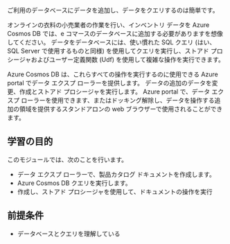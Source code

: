 ご利用のデータベースにデータを追加し、データをクエリするのは簡単です。 

オンラインの衣料の小売業者の作業を行い、インベントリ データを Azure Cosmos DB では、e コマースのデータベースに追加する必要がありますを想像してください。 データをデータベースには、使い慣れた SQL クエリ (はい、SQL Server で使用するものと同様) を使用してクエリを実行し、ストアド プロシージャおよびユーザー定義関数 (Udf) を使用して複雑な操作を実行できます。

Azure Cosmos DB は、これらすべての操作を実行するのに使用できる Azure portal でデータ エクスプ ローラーを提供します。 データの追加のデータを変更、作成とストアド プロシージャを実行します。 Azure portal で、データ エクスプ ローラーを使用できます、またはドッキング解除し、データを操作する追加の領域を提供するスタンドアロンの web ブラウザーで使用されることができます。

## <a name="learning-objectives"></a>学習の目的

このモジュールでは、次のことを行います。

- データ エクスプ ローラーで、製品カタログ ドキュメントを作成します。
- Azure Cosmos DB クエリを実行します。
- 作成し、ストアド プロシージャを使用して、ドキュメントの操作を実行

## <a name="prerequisites"></a>前提条件

- データベースとクエリを理解している
